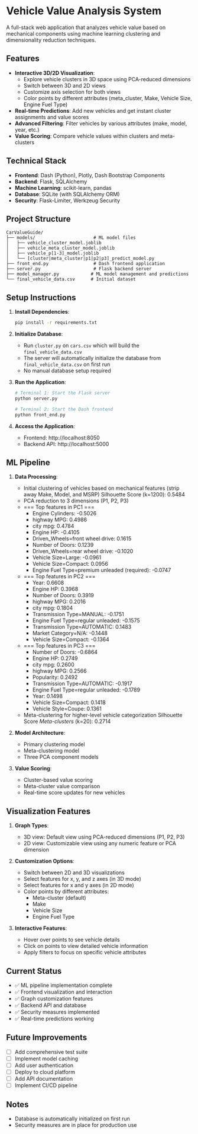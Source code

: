 # Vehicle Value Analysis System

A full-stack web application that analyzes vehicle value based on mechanical components using machine learning clustering and dimensionality reduction techniques.

## Features

- **Interactive 3D/2D Visualization**: 
  - Explore vehicle clusters in 3D space using PCA-reduced dimensions
  - Switch between 3D and 2D views
  - Customize axis selection for both views
  - Color points by different attributes (meta_cluster, Make, Vehicle Size, Engine Fuel Type)
- **Real-time Predictions**: Add new vehicles and get instant cluster assignments and value scores
- **Advanced Filtering**: Filter vehicles by various attributes (make, model, year, etc.)
- **Value Scoring**: Compare vehicle values within clusters and meta-clusters

## Technical Stack

- **Frontend**: Dash (Python), Plotly, Dash Bootstrap Components
- **Backend**: Flask, SQLAlchemy
- **Machine Learning**: scikit-learn, pandas
- **Database**: SQLite (with SQLAlchemy ORM)
- **Security**: Flask-Limiter, Werkzeug Security

## Project Structure

```
CarValueGuide/
├── models/                      # ML model files
│   ├── vehicle_cluster_model.joblib
│   ├── vehicle_meta_cluster_model.joblib
│   ├── vehicle_p[1-3]_model.joblib
│   └── [cluster|meta_cluster|p1|p2|p3]_predict_model.py
├── front_end.py                 # Dash frontend application
├── server.py                    # Flask backend server
├── model_manager.py            # ML model management and predictions
└── final_vehicle_data.csv      # Initial dataset
```

## Setup Instructions

1. **Install Dependencies**:
   ```bash
   pip install -r requirements.txt
   ```

2. **Initialize Database**:
   - Run `cluster.py` on `cars.csv` which will build the
   `final_vehicle_data.csv` 
   - The server will automatically initialize the database from `final_vehicle_data.csv` on first run
   - No manual database setup required

3. **Run the Application**:
   ```bash
   # Terminal 1: Start the Flask server
   python server.py

   # Terminal 2: Start the Dash frontend
   python front_end.py
   ```

4. **Access the Application**:
   - Frontend: http://localhost:8050
   - Backend API: http://localhost:5000

## ML Pipeline

1. **Data Processing**:
   - Initial clustering of vehicles based on mechanical features
   (strip away Make, Model, and MSRP)
   Silhouette Score (k=1200): 0.5484
   - PCA reduction to 3 dimensions (P1, P2, P3)
   - === Top features in PC1 ===
      - Engine Cylinders: -0.5026
      - highway MPG: 0.4986
      - city mpg: 0.4784
      - Engine HP: -0.4105
      - Driven_Wheels=front wheel drive: 0.1615
      - Number of Doors: 0.1239
      - Driven_Wheels=rear wheel drive: -0.1020
      - Vehicle Size=Large: -0.0961
      - Vehicle Size=Compact: 0.0956
      - Engine Fuel Type=premium unleaded (required): -0.0747
   - === Top features in PC2 ===
      - Year: 0.6608
      - Engine HP: 0.3968
      - Number of Doors: 0.3919
      - highway MPG: 0.2016
      - city mpg: 0.1804
      - Transmission Type=MANUAL: -0.1751
      - Engine Fuel Type=regular unleaded: -0.1575
      - Transmission Type=AUTOMATIC: 0.1483
      - Market Category=N/A: -0.1448
      - Vehicle Size=Compact: -0.1364
   - === Top features in PC3 ===
      - Number of Doors: -0.6864
      - Engine HP: 0.2749
      - city mpg: 0.2600
      - highway MPG: 0.2566
      - Popularity: 0.2492
      - Transmission Type=AUTOMATIC: -0.1917
      - Engine Fuel Type=regular unleaded: -0.1789
      - Year: 0.1498
      - Vehicle Size=Compact: 0.1418
      - Vehicle Style=Coupe: 0.1361
   - Meta-clustering for higher-level vehicle categorization
   Silhouette Score *Meta-clusters* (k=20): 0.2714

2. **Model Architecture**:
   - Primary clustering model
   - Meta-clustering model
   - Three PCA component models

3. **Value Scoring**:
   - Cluster-based value scoring
   - Meta-cluster value comparison
   - Real-time score updates for new vehicles

## Visualization Features

1. **Graph Types**:
   - 3D view: Default view using PCA-reduced dimensions (P1, P2, P3)
   - 2D view: Customizable view using any numeric feature or PCA dimension

2. **Customization Options**:
   - Switch between 2D and 3D visualizations
   - Select features for x, y, and z axes (in 3D mode)
   - Select features for x and y axes (in 2D mode)
   - Color points by different attributes:
     - Meta-cluster (default)
     - Make
     - Vehicle Size
     - Engine Fuel Type

3. **Interactive Features**:
   - Hover over points to see vehicle details
   - Click on points to view detailed vehicle information
   - Apply filters to focus on specific vehicle attributes

## Current Status

- ✅ ML pipeline implementation complete
- ✅ Frontend visualization and interaction
- ✅ Graph customization features
- ✅ Backend API and database
- ✅ Security measures implemented
- ✅ Real-time predictions working

## Future Improvements

- [ ] Add comprehensive test suite
- [ ] Implement model caching
- [ ] Add user authentication
- [ ] Deploy to cloud platform
- [ ] Add API documentation
- [ ] Implement CI/CD pipeline

## Notes

- Database is automatically initialized on first run
- Security measures are in place for production use


